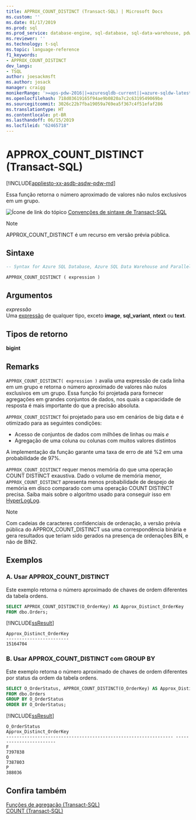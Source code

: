 ```yaml
---
title: APPROX_COUNT_DISTINCT (Transact-SQL) | Microsoft Docs
ms.custom: ''
ms.date: 01/17/2019
ms.prod: sql
ms.prod_service: database-engine, sql-database, sql-data-warehouse, pdw
ms.reviewer: ''
ms.technology: t-sql
ms.topic: language-reference
f1_keywords:
- APPROX_COUNT_DISTINCT
dev_langs:
- TSQL
author: joesackmsft
ms.author: josack
manager: craigg
monikerRange: '>=aps-pdw-2016||=azuresqldb-current||=azure-sqldw-latest||>=sql-server-2016||=sqlallproducts-allversions||>=sql-server-linux-2017||=azuresqldb-mi-current'
ms.openlocfilehash: 718d03619165f94ae9b0820a7c2c6319549069be
ms.sourcegitcommit: 3026c22b7fba19059a769ea5f367c4f51efaf286
ms.translationtype: HT
ms.contentlocale: pt-BR
ms.lasthandoff: 06/15/2019
ms.locfileid: "62465718"
---
```

# <a name="approxcountdistinct-transact-sql"></a>APPROX_COUNT_DISTINCT (Transact-SQL)
[!INCLUDE[appliesto-xx-asdb-asdw-pdw-md](../../includes/appliesto-xx-asdb-asdw-pdw-md.md)]

Essa função retorna o número aproximado de valores não nulos exclusivos em um grupo. 
  
![Ícone de link do tópico](../../database-engine/configure-windows/media/topic-link.gif "Ícone de link do tópico") [Convenções de sintaxe de Transact-SQL](../../t-sql/language-elements/transact-sql-syntax-conventions-transact-sql.md)

> [!NOTE]
> APPROX_COUNT_DISTINCT é um recurso em versão prévia pública.  
  
## <a name="syntax"></a>Sintaxe  
  
```sql
-- Syntax for Azure SQL Database, Azure SQL Data Warehouse and Parallel Data Warehouse  

APPROX_COUNT_DISTINCT ( expression )   
```  
  
## <a name="arguments"></a>Argumentos  
*expressão*  
Uma [expressão](../../t-sql/language-elements/expressions-transact-sql.md) de qualquer tipo, exceto **image**, **sql_variant**, **ntext** ou **text**. 

## <a name="return-types"></a>Tipos de retorno
 **bigint**  
  
## <a name="remarks"></a>Remarks  
`APPROX_COUNT_DISTINCT( expression )` avalia uma expressão de cada linha em um grupo e retorna o número aproximado de valores não nulos exclusivos em um grupo. Essa função foi projetada para fornecer agregações em grandes conjuntos de dados, nos quais a capacidade de resposta é mais importante do que a precisão absoluta.  

`APPROX_COUNT_DISTINCT` foi projetado para uso em cenários de big data e é otimizado para as seguintes condições:
- Acesso de conjuntos de dados com milhões de linhas ou mais *e*
- Agregação de uma coluna ou colunas com muitos valores distintos

A implementação da função garante uma taxa de erro de até %2 em uma probabilidade de 97%. 

`APPROX_COUNT_DISTINCT` requer menos memória do que uma operação COUNT DISTINCT exaustiva.  Dado o volume de memória menor, `APPROX_COUNT_DISTINCT` apresenta menos probabilidade de despejo de memória em disco comparado com uma operação COUNT DISTINCT precisa. Saiba mais sobre o algoritmo usado para conseguir isso em [HyperLogLog](https://en.wikipedia.org/wiki/HyperLogLog).

> [!NOTE]
> Com cadeias de caracteres confidenciais de ordenação, a versão prévia pública do APPROX_COUNT_DISTINCT usa uma correspondência binária e gera resultados que teriam sido gerados na presença de ordenações BIN, e não de BIN2. 
  
## <a name="examples"></a>Exemplos  
  
### <a name="a-using-approxcountdistinct"></a>A. Usar APPROX_COUNT_DISTINCT 
Este exemplo retorna o número aproximado de chaves de ordem diferentes da tabela ordens.
  
```sql
SELECT APPROX_COUNT_DISTINCT(O_OrderKey) AS Approx_Distinct_OrderKey
FROM dbo.Orders;
```  
  
[!INCLUDE[ssResult](../../includes/ssresult-md.md)]
  
```
Approx_Distinct_OrderKey
------------------------
15164704
```
  
### <a name="b-using-approxcountdistinct-with-group-by"></a>B. Usar APPROX_COUNT_DISTINCT com GROUP BY 
Este exemplo retorna o número aproximado de chaves de ordem diferentes por status da ordem da tabela ordens. 
  
```sql
SELECT O_OrderStatus, APPROX_COUNT_DISTINCT(O_OrderKey) AS Approx_Distinct_OrderKey
FROM dbo.Orders
GROUP BY O_OrderStatus
ORDER BY O_OrderStatus; 
```  
  
[!INCLUDE[ssResult](../../includes/ssresult-md.md)]
  
```
O_OrderStatus                                                    Approx_Distinct_OrderKey
---------------------------------------------------------------- ------------------------
F                                                                7397838
O                                                                7387803
P                                                                388036
```
    
## <a name="see-also"></a>Confira também
[Funções de agregação &#40;Transact-SQL&#41;](../../t-sql/functions/aggregate-functions-transact-sql.md)  
[COUNT &#40;Transact-SQL&#41;](../../t-sql/functions/count-transact-sql.md) 

